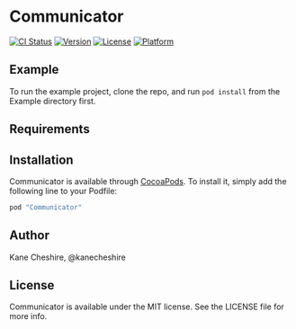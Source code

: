# Communicator

[![CI Status](http://img.shields.io/travis/KaneCheshire/Communicator.svg?style=flat)](https://travis-ci.org/KaneCheshire/Communicator)
[![Version](https://img.shields.io/cocoapods/v/Communicator.svg?style=flat)](http://cocoapods.org/pods/Communicator)
[![License](https://img.shields.io/cocoapods/l/Communicator.svg?style=flat)](http://cocoapods.org/pods/Communicator)
[![Platform](https://img.shields.io/cocoapods/p/Communicator.svg?style=flat)](http://cocoapods.org/pods/Communicator)

## Example

To run the example project, clone the repo, and run `pod install` from the Example directory first.

## Requirements

## Installation

Communicator is available through [CocoaPods](http://cocoapods.org). To install
it, simply add the following line to your Podfile:

```ruby
pod "Communicator"
```

## Author

Kane Cheshire, @kanecheshire

## License

Communicator is available under the MIT license. See the LICENSE file for more info.
